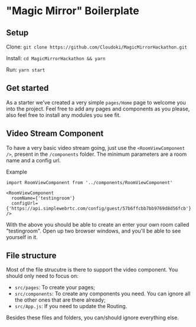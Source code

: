 # "Magic Mirror" Boilerplate

## Setup
Clone: `git clone https://github.com/Cloudoki/MagicMirrorHackathon.git`

Install: `cd MagicMirrorHackathon && yarn`

Run: `yarn start`

## Get started
As a starter we've created a very simple `pages/Home` page to welcome you into the project. Feel free to add any pages and components as you please, also feel free to install any modules you see fit.

## Video Stream Component
To have a very basic video stream going, just use the `<RoomViewComponent />`, present in the `/components` folder. The minimum parameters are a room name and a config url.

Example
```
import RoomViewComponent from '../components/RoomViewComponent'

<RoomViewComponent
  roomName={'testingroom'}
  configUrl={'https://api.simplewebrtc.com/config/guest/57b6ffcbb7bb9769d8d56fcb'}
/>
```
With the above you should be able to create an enter your own room called "testingroom". Open up two browser windows, and you'll be able to see yourself in it.

## File structure
Most of the file strucutre is there to support the video component. You should only need to focus on:
- `src/pages`: To create your pages;
- `src/components`: To create any components you need. You can ignore all the other ones that are there already;
- `src/App.js`: If you need to update the Routing.

Besides these files and folders, you can/should ignore everything else.
